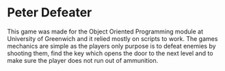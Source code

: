 # Peter Defeater
This game was made for the Object Oriented Programming module at University of Greenwich and it relied mostly on scripts to work. 
The games mechanics are simple as the players only purpose is to defeat 
enemies by shooting them, find the key which opens the door to the next level 
and to make sure the player does not run out of ammunition.

